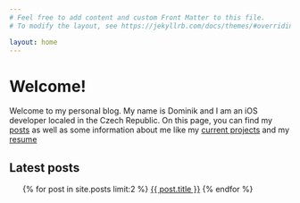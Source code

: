 ```yaml
---
# Feel free to add content and custom Front Matter to this file.
# To modify the layout, see https://jekyllrb.com/docs/themes/#overriding-theme-defaults

layout: home
---
```


# Welcome!

Welcome to my personal blog. My name is Dominik and I am an iOS developer localed in the Czech Republic. On this page, you can find my [posts](https://dominikgrodl.github.io/posts/) as well as some information about me like my [current projects]() and my [resume]()

## Latest posts

<ul>
  {% for post in site.posts limit:2 %}
   <a href="{{ post.url }}">{{ post.title }}</a>
{% endfor %}
</ul>
